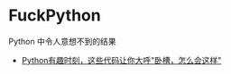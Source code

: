 # FuckPython

Python 中令人意想不到的结果

- [Python有趣时刻，这些代码让你大呼"卧槽，怎么会这样"](https://zhuanlan.zhihu.com/p/40184557)
